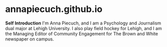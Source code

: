 # annapiecuch.github.io
**Self Introduction**
I'm Anna Piecuch, and I am a Psychology and Journalism dual major at Lehigh University. I also play field hockey for Lehigh, and I am the Managing Editor of Community Engagement for The Brown and White newspaper on campus. 
